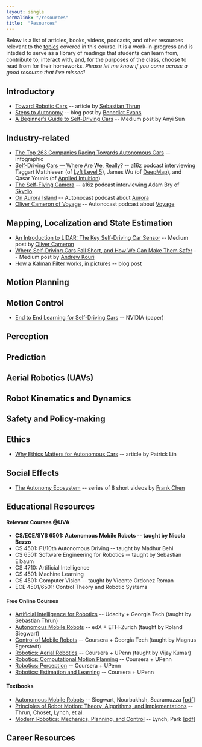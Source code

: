 ```yaml
---
layout: single
permalink: "/resources"
title:  "Resources"
---
```


Below is a list of articles, books, videos, podcasts, and other resources relevant to the [topics](http://rohanraval.com/cs1501/schedule) covered in this course. It is a work-in-progress and is inteded to serve as a library of readings that students can learn from, contribute to, interact with, and, for the purposes of the class, choose to read from for their homeworks. _Please let me know if you come across a good resource that I've missed!_

## Introductory
- [Toward Robotic Cars][article_thrun_1] -- article by [Sebastian Thrun](https://en.wikipedia.org/wiki/Sebastian_Thrun)
- [Steps to Autonomy][blog_evans_1] -- blog post by [Benedict Evans](https://www.crunchbase.com/person/benedict-evans)
- [A Beginner’s Guide to Self-Driving Cars][medium_sun_1] -- Medium post by Anyi Sun

## Industry-related
- [The Top 263 Companies Racing Towards Autonomous Cars][wired_1] -- infographic
- [Self-Driving Cars — Where Are We, Really?][podcast_a16z_1] -- a16z podcast interviewing Taggart Matthiesen (of [Lyft Level 5](https://www.lyft.com/self-driving-vehicles)), James Wu (of [DeepMap](https://www.deepmap.ai/)), and Qasar Younis (of [Applied Intuition](https://www.appliedintuition.com/))
- [The Self-Flying Camera][podcast_a16z_2] -- a16z podcast interviewing Adam Bry of [Skydio](https://www.skydio.com/)
- [On Aurora Island][podcast_autonocast_1] -- Autonocast podcast about [Aurora](https://aurora.tech/)
- [Oliver Cameron of Voyage][podcast_autonocast_2] -- Autonocast podcast about [Voyage](https://voyage.auto/)

## Mapping, Localization and State Estimation
- [An Introduction to LIDAR: The Key Self-Driving Car Sensor][medium_cameron_1] -- Medium post by [Oliver Cameron](https://www.crunchbase.com/person/oliver-cameron)
- [Where Self-Driving Cars Fall Short, and How We Can Make Them Safer][medium_kouri_1] -- Medium post by [Andrew Kouri](https://www.crunchbase.com/person/andrew-kouri)
- [How a Kalman Filter works, in pictures][article_bzarg_1] -- blog post

## Motion Planning

## Motion Control
- [End to End Learning for Self-Driving Cars][paper_nvidia_1] -- NVIDIA (paper)

## Perception

## Prediction

## Aerial Robotics (UAVs)

## Robot Kinematics and Dynamics

## Safety and Policy-making

## Ethics
- [Why Ethics Matters for Autonomous Cars][article_lin_1] -- article by Patrick Lin

## Social Effects
- [The Autonomy Ecosystem][blog_chen_1] -- series of 8 short videos by [Frank Chen](https://www.crunchbase.com/person/frank-chen)

## Educational Resources

#### Relevant Courses @UVA
- __CS/ECE/SYS 6501: Autonomous Mobile Robots -- taught by Nicola Bezzo__
- CS 4501: F1/10th Autonomous Driving -- taught by Madhur Behl
- CS 6501: Software Engineering for Robotics -- taught by Sebastian Elbaum
- CS 4710: Artificial Intelligence
- CS 4501: Machine Learning
- CS 4501: Computer Vision -- taught by Vicente Ordonez Roman
- ECE 4501/6501: Control Theory and Robotic Systems

#### Free Online Courses
- [Artificial Intelligence for Robotics][course_ai_thrun] -- Udacity + Georgia Tech (taught by Sebastian Thrun)
- [Autonomous Mobile Robots][course_amr_siegwart] -- edX + ETH-Zurich (taught by Roland Siegwart)
- [Control of Mobile Robots][course_control] -- Coursera + Georgia Tech (taught by Magnus Egerstedt)
- [Robotics: Aerial Robotics][course_upenn_aerial] -- Coursera + UPenn (taught by Vijay Kumar)
- [Robotics: Computational Motion Planning][course_upenn_mp] -- Coursera + UPenn
- [Robotics: Perception][course_upenn_perception] -- Coursera + UPenn
- [Robotics: Estimation and Learning][course_upenn_est] -- Coursera + UPenn

#### Textbooks
- [Autonomous Mobile Robots][textbook_amr] -- Siegwart, Nourbakhsh, Scaramuzza [[pdf][textbook_amr_pdf]]
- [Principles of Robot Motion: Theory, Algorithms, and Implementations][textbook_principles] -- Thrun, Choset, Lynch, et al.
- [Modern Robotics: Mechanics, Planning, and Control][textbook_modern] -- Lynch, Park [[pdf][textbook_modern_pdf]]

## Career Resources


<!-- References -->
[article_thrun_1]: http://proxy01.its.virginia.edu/login?url=https://dl.acm.org/citation.cfm?id=1721679
[blog_evans_1]: https://www.ben-evans.com/benedictevans/2018/3/26/steps-to-autonomy
[medium_sun_1]: https://medium.com/swlh/a-beginners-guide-to-self-driving-cars-5bbc2bb798d4
[blog_chen_1]: https://a16z.com/2018/02/03/autonomy-ecosystem-frank-chen-summit/
[podcast_a16z_1]: https://a16z.com/2018/01/31/self-driving-cars-where-are-we/
[podcast_a16z_2]: https://a16z.com/2018/02/22/autonomous-drone-flying-camera/
[podcast_autonocast_1]: http://www.autonocast.com/blog/2018/11/14/116-on-aurora-island
[podcast_autonocast_2]: http://www.autonocast.com/blog/2018/12/19/121-oliver-cameron-of-voyage
[wired_1]: https://www.wired.com/2017/05/mapped-top-263-companies-racing-toward-autonomous-cars/
[medium_cameron_1]: https://news.voyage.auto/an-introduction-to-lidar-the-key-self-driving-car-sensor-a7e405590cff
[paper_nvidia_1]: https://arxiv.org/pdf/1604.07316.pdf
[article_lin_1]: https://link.springer.com/content/pdf/10.1007%2F978-3-662-48847-8_4.pdf
[article_bzarg_1]: https://www.bzarg.com/p/how-a-kalman-filter-works-in-pictures/
[medium_kouri_1]: https://medium.com/lvl5/where-self-driving-cars-fall-short-and-how-we-can-make-them-safer-aa59dc84a624
[course_ai_thrun]: https://www.udacity.com/course/artificial-intelligence-for-robotics--cs373
[course_amr_siegwart]: https://courses.edx.org/courses/course-v1:ETHx+AMRx+1T2018/course/
[course_control]: https://www.coursera.org/learn/mobile-robot
[course_upenn_aerial]: https://www.coursera.org/learn/robotics-flight
[course_upenn_mp]: https://www.coursera.org/learn/robotics-motion-planning
[course_upenn_perception]: https://www.coursera.org/learn/robotics-perception
[course_upenn_est]: https://www.coursera.org/learn/robotics-learning
[textbook_amr]: https://www.amazon.com/Introduction-Autonomous-Mobile-Intelligent-Robotics/dp/0262015358
[textbook_amr_pdf]: http://home.deib.polimi.it/gini/robot/docs/siegwart.pdf
[textbook_principles]: https://www.amazon.com/Principles-Robot-Motion-Implementations-Intelligent/dp/0262033275/ref=pd_lpo_sbs_14_t_2?_encoding=UTF8&psc=1&refRID=D1TQKWSN0Q0J3J49K62E
[textbook_modern]: https://www.amazon.com/Modern-Robotics-Mechanics-Planning-Control/dp/1107156300/ref=olp_product_details?_encoding=UTF8&me=
[textbook_modern_pdf]: http://hades.mech.northwestern.edu/images/2/2a/Park-lynch.pdf

